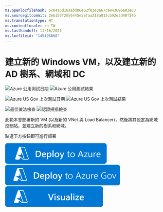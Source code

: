 ```yaml
---
ms.openlocfilehash: 5c0416d18aabd06e62f03e3a67ca843696a83e63
ms.sourcegitcommit: 2eb153f2856445e5afaa218a012cb92e3d48f24b
ms.translationtype: HT
ms.contentlocale: zh-TW
ms.lasthandoff: 11/16/2021
ms.locfileid: "145195860"
---
```

# <a name="create-a-new-windows-vm-and-create-a-new-ad-forest-domain-and-dc"></a>建立新的 Windows VM，以及建立新的 AD 樹系、網域和 DC

![Azure 公用測試日期](https://azurequickstartsservice.blob.core.windows.net/badges/active-directory-new-domain/PublicLastTestDate.svg)
![Azure 公用測試結果](https://azurequickstartsservice.blob.core.windows.net/badges/active-directory-new-domain/PublicDeployment.svg)

![Azure US Gov 上次測試日期](https://azurequickstartsservice.blob.core.windows.net/badges/active-directory-new-domain/FairfaxLastTestDate.svg)
![Azure US Gov 上次測試結果](https://azurequickstartsservice.blob.core.windows.net/badges/active-directory-new-domain/FairfaxDeployment.svg)

![最佳做法檢查](https://azurequickstartsservice.blob.core.windows.net/badges/active-directory-new-domain/BestPracticeResult.svg)
![認證掃描檢查](https://azurequickstartsservice.blob.core.windows.net/badges/active-directory-new-domain/CredScanResult.svg)

此範本會部署新的 VM (以及新的 VNet 與 Load Balancer)，然後將其設定為網域控制站，並建立新的樹系和網域。

點選下方按鈕即可進行部署

[![部署至 Azure](https://raw.githubusercontent.com/Azure/azure-quickstart-templates/master/1-CONTRIBUTION-GUIDE/images/deploytoazure.svg?sanitize=true)]("https://portal.azure.com/#create/Microsoft.Template/uri/https%3A%2F%2Fraw.githubusercontent.com%2FAzure%2Fazure-quickstart-templates%2Fmaster%2Factive-directory-new-domain%2Fazuredeploy.json")  [![部署至 Azure US Gov](https://raw.githubusercontent.com/Azure/azure-quickstart-templates/master/1-CONTRIBUTION-GUIDE/images/deploytoazuregov.svg?sanitize=true)]("https://portal.azure.us/#create/Microsoft.Template/uri/https%3A%2F%2Fraw.githubusercontent.com%2FAzure%2Fazure-quickstart-templates%2Fmaster%2Factive-directory-new-domain%2Fazuredeploy.json")  [![視覺化](https://raw.githubusercontent.com/Azure/azure-quickstart-templates/master/1-CONTRIBUTION-GUIDE/images/visualizebutton.svg?sanitize=true)]("http://armviz.io/#/?load=https%3A%2F%2Fraw.githubusercontent.com%2FAzure%2Fazure-quickstart-templates%2Fmaster%2Factive-directory-new-domain%2Fazuredeploy.json")
